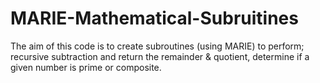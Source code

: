 # MARIE-Mathematical-Subruitines
The aim of this code is to create subroutines (using MARIE) to perform; recursive subtraction and return the remainder &amp; quotient, determine if a given number is prime or composite.
